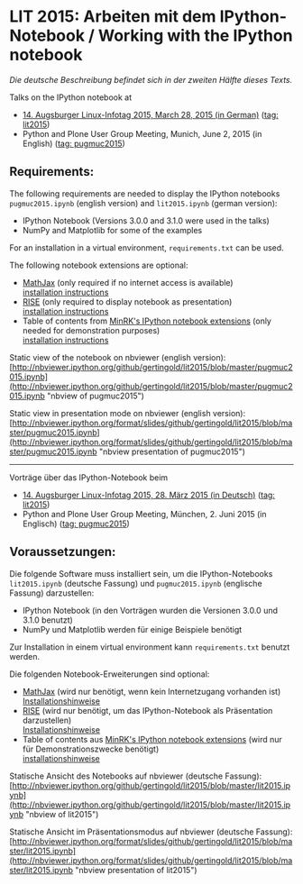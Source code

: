 LIT 2015: Arbeiten mit dem IPython-Notebook / Working with the IPython notebook
===============================================================================

*Die deutsche Beschreibung befindet sich in der zweiten Hälfte dieses Texts.*

Talks on the IPython notebook at 

* [14. Augsburger Linux-Infotag 2015, March 28, 2015 (in German)](http://www.luga.de/Aktionen/LIT-2015 "luga LIT 2015") ([tag: lit2015](https://github.com/gertingold/lit2015/tree/lit2015))
* Python and Plone User Group Meeting, Munich, June 2, 2015 (in English) ([tag: pugmuc2015](https://github.com/gertingold/lit2015/tree/pugmuc2015))

Requirements:
-------------

The following requirements are needed to display the IPython notebooks `pugmuc2015.ipynb` (english version) and `lit2015.ipynb` (german version):

* IPython Notebook (Versions 3.0.0 and 3.1.0 were used in the talks)
* NumPy and Matplotlib for some of the examples

For an installation in a virtual environment, `requirements.txt` can be used.

The following notebook extensions are optional:

* [MathJax](http://www.mathjax.org "MathJax") (only required if no internet access is available)  
  [installation instructions](http://ipython.org/ipython-doc/stable/install/install.html#mathjax "mathjax installation")
* [RISE](http://github.com/damianavila/RISE "RISE") (only required to display notebook as presentation)  
  [installation instructions](http://github.com/damianavila/RISE "RISE isntallation")
* Table of contents from [MinRK's IPython notebook extensions](https://github.com/minrk/ipython_extensions "toc extension") (only needed for demonstration purposes)  
  [installation instructions](https://github.com/minrk/ipython_extensions "toc extension installation")

Static view of the notebook on nbviewer (english version):
[http://nbviewer.ipython.org/github/gertingold/lit2015/blob/master/pugmuc2015.ipynb](http://nbviewer.ipython.org/github/gertingold/lit2015/blob/master/pugmuc2015.ipynb
"nbview of pugmuc2015")

Static view in presentation mode on nbviewer (english version):
[http://nbviewer.ipython.org/format/slides/github/gertingold/lit2015/blob/master/pugmuc2015.ipynb](http://nbviewer.ipython.org/format/slides/github/gertingold/lit2015/blob/master/pugmuc2015.ipynb
"nbview presentation of pugmuc2015")


-------------

Vorträge über das IPython-Notebook beim

* [14. Augsburger Linux-Infotag 2015, 28. März 2015 (in Deutsch)](http://www.luga.de/Aktionen/LIT-2015 "luga LIT 2015") ([tag: lit2015](https://github.com/gertingold/lit2015/tree/lit2015))
* Python and Plone User Group Meeting, München, 2. Juni 2015 (in Englisch) ([tag: pugmuc2015](https://github.com/gertingold/lit2015/tree/pugmuc2015))

Voraussetzungen:
----------------

Die folgende Software muss installiert sein, um die IPython-Notebooks `lit2015.ipynb` (deutsche Fassung) und `pugmuc2015.ipynb` (englische Fassung) darzustellen:

* IPython Notebook (in den Vorträgen wurden die Versionen 3.0.0 und 3.1.0 benutzt)
* NumPy und Matplotlib werden für einige Beispiele benötigt

Zur Installation in einem virtual environment kann `requirements.txt` benutzt werden.

Die folgenden Notebook-Erweiterungen sind optional:

* [MathJax](http://www.mathjax.org "MathJax") (wird nur benötigt, wenn kein Internetzugang vorhanden ist)  
  [Installationshinweise](http://ipython.org/ipython-doc/stable/install/install.html#mathjax "mathjax installation")
* [RISE](http://github.com/damianavila/RISE "RISE") (wird nur benötigt, um das IPython-Notebook als Präsentation darzustellen)  
  [Installationshinweise](http://github.com/damianavila/RISE "RISE installation")
* Table of contents aus [MinRK's IPython notebook extensions](https://github.com/minrk/ipython_extensions "toc extension") (wird nur für Demonstrationszwecke benötigt)  
  [installationshinweise](https://github.com/minrk/ipython_extensions "toc extension installation")

Statische Ansicht des Notebooks auf nbviewer (deutsche Fassung):
[http://nbviewer.ipython.org/github/gertingold/lit2015/blob/master/lit2015.ipynb](http://nbviewer.ipython.org/github/gertingold/lit2015/blob/master/lit2015.ipynb
"nbview of lit2015")

Statische Ansicht im Präsentationsmodus auf nbviewer (deutsche Fassung):
[http://nbviewer.ipython.org/format/slides/github/gertingold/lit2015/blob/master/lit2015.ipynb](http://nbviewer.ipython.org/format/slides/github/gertingold/lit2015/blob/master/lit2015.ipynb
"nbview presentation of lit2015")
